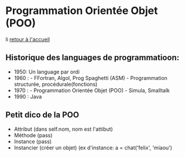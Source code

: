 # Programmation Orientée Objet (POO)
li [retour à l'accueil](https://github.com/h4r1cX/NSIpedia/blob/main/accueil.md)

## Historique des languages de programmatioon:
* 1950: Un language par ordi
* 1960 : - FFortran, Algol, Prog Spaghetti (ASM) - Programmation structurée, procédurale(fonctions)
* 1970 : - Programmation Orientée Objet (POO) - Simula, Smalltalk
* 1990 : Java

## Petit dico de la POO
* Attribut (dans self.nom, nom est l'attibut)
* Méthode (pass)
* Instance (pass)
* Instancier (créer un objet) (ex d'instance: a = chat('felix', 'miaou')

